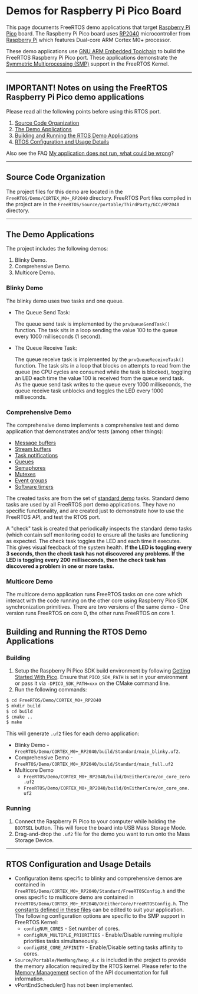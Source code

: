 # Demos for Raspberry Pi Pico Board

This page documents FreeRTOS demo applications that target
[Raspberry Pi Pico](https://www.raspberrypi.com/products/raspberry-pi-pico/)
board. The Raspberry Pi Pico board uses [RP2040](https://www.raspberrypi.com/documentation/microcontrollers/rp2040.html#welcome-to-rp2040)
microcontroller from [Raspberry Pi](https://www.raspberrypi.com/) which features
Dual-core ARM Cortex M0+ processor.

These demo applications use [GNU ARM Embedded Toolchain](https://developer.arm.com/tools-and-software/open-source-software/developer-tools/gnu-toolchain/gnu-rm/downloads)
to build the FreeRTOS Raspberry Pi Pico port. These applications demonstrate the [Symmetric
Multiprocessing (SMP)](https://github.com/FreeRTOS/FreeRTOS-Kernel/tree/smp) support in the FreeRTOS Kernel.

----

## IMPORTANT! Notes on using the FreeRTOS Raspberry Pi Pico demo applications

Please read all the following points before using this RTOS port.

1. [Source Code Organization](#source-code-organization)
1. [The Demo Applications](#the-demo-applications)
1. [Building and Running the RTOS Demo Applications](#building-and-running-the-rtos-demo-applications)
1. [RTOS Configuration and Usage Details](#rtos-configuration-and-usage-details)

Also see the FAQ [My application does not run, what could be wrong](https://www.freertos.org/FAQHelp.html)?

----

## Source Code Organization
The project files for this demo are located in the `FreeRTOS/Demo/CORTEX_M0+_RP2040`
directory. FreeRTOS Port files compiled in the project are in the
`FreeRTOS/Source/portable/ThirdParty/GCC/RP2040` directory.

----

## The Demo Applications
The project includes the following demos:
1. Blinky Demo.
1. Comprehensive Demo.
1. Multicore Demo.

### Blinky Demo
The blinky demo uses two tasks and one queue.

* The Queue Send Task:

  The queue send task is implemented by the `prvQueueSendTask()` function. The
  task sits in a loop sending the value 100 to the queue every 1000 milliseconds
  (1 second).

* The Queue Receive Task:

  The queue receive task is implemented by the `prvQueueReceiveTask()` function.
  The task sits in a loop that blocks on attempts to read from the queue
  (no CPU cycles are consumed while the task is blocked), toggling an LED each
  time the value 100 is received from the queue send task. As the queue send
  task writes to the queue every 1000 milliseconds, the queue receive task
  unblocks and toggles the LED every 1000 milliseconds.

### Comprehensive Demo
The comprehensive demo implements a comprehensive test and demo application that
demonstrates and/or tests (among other things):

* [Message buffers](https://www.freertos.org/RTOS-stream-message-buffers.html)
* [Stream buffers](https://www.freertos.org/RTOS-stream-message-buffers.html)
* [Task notifications](https://www.freertos.org/RTOS-task-notifications.html)
* [Queues](https://www.freertos.org/Embedded-RTOS-Queues.html)
* [Semaphores](https://www.freertos.org/Embedded-RTOS-Binary-Semaphores.html)
* [Mutexes](https://www.freertos.org/Real-time-embedded-RTOS-mutexes.html)
* [Event groups](https://www.freertos.org/FreeRTOS-Event-Groups.html)
* [Software timers](https://www.freertos.org/RTOS-software-timer.html)

The created tasks are from the set of [standard demo](https://www.freertos.org/a00102.html)
tasks. Standard demo tasks are used by all FreeRTOS port demo applications.
They have no specific functionality, and are created just to demonstrate how to
use the FreeRTOS API, and test the RTOS port.

A "check" task is created that periodically inspects the standard demo tasks
(which contain self monitoring code) to ensure all the tasks are functioning
as expected. The check task toggles the LED and each time it executes. This
gives visual feedback of the system health. **If the LED is toggling every 3
seconds, then the check task has not discovered any problems. If the LED is
toggling every 200 milliseconds, then the check task has discovered a problem
in one or more tasks.**

### Multicore Demo
The multicore demo application runs FreeRTOS tasks on one core which interact
with the code running on the other core using Raspberry Pico SDK synchronization
primitives. There are two versions of the same demo - One version runs FreeRTOS
on core 0, the other runs FreeRTOS on core 1.

## Building and Running the RTOS Demo Applications

### Building
1. Setup the Raspberry Pi Pico SDK build environment by following
[Getting Started With Pico](https://datasheets.raspberrypi.org/pico/getting-started-with-pico.pdf).
Ensure that `PICO_SDK_PATH` is set in your environment or pass it via
`-DPICO_SDK_PATH=xxx` on the CMake command line.
2. Run the following commands:
```sh
$ cd FreeRTOS/Demo/CORTEX_M0+_RP2040
$ mkdir build
$ cd build
$ cmake ..
$ make
```
This will generate `.uf2` files for each demo application:
* Blinky Demo - `FreeRTOS/Demo/CORTEX_M0+_RP2040/build/Standard/main_blinky.uf2`.
* Comprehensive Demo - `FreeRTOS/Demo/CORTEX_M0+_RP2040/build/Standard/main_full.uf2`
* Multicore Demo
  * `FreeRTOS/Demo/CORTEX_M0+_RP2040/build/OnEitherCore/on_core_zero.uf2`
  * `FreeRTOS/Demo/CORTEX_M0+_RP2040/build/OnEitherCore/on_core_one.uf2`

### Running
1. Connect the Raspberry Pi Pico to your computer while holding the `BOOTSEL`
button. This will force the board into USB Mass Storage Mode.
2. Drag-and-drop the `.uf2` file for the demo you want to run onto the Mass
Storage Device.
----

## RTOS Configuration and Usage Details
* Configuration items specific to blinky and comprehensive demos are contained in
`FreeRTOS/Demo/CORTEX_M0+_RP2040/Standard/FreeRTOSConfig.h` and the ones specific
to multicore demo are contained in `FreeRTOS/Demo/CORTEX_M0+_RP2040/OnEitherCore/FreeRTOSConfig.h`.
The [constants defined in these files](https://www.freertos.org/a00110.html) can be
edited to suit your application. The following configuration options are
specific to the SMP support in FreeRTOS Kernel:
  * `configNUM_CORES` - Set number of cores.
  * `configRUN_MULTIPLE_PRIORITIES` - Enable/Disable running multiple priorities tasks simultaneously.
  * `configUSE_CORE_AFFINITY` - Enable/Disable setting tasks affinity to cores.
* `Source/Portable/MemMang/heap_4.c` is included in the project to provide the
memory allocation required by the RTOS kernel. Please refer to the
[Memory Management](https://www.freertos.org/a00111.html) section of the API
documentation for full information.
* vPortEndScheduler() has not been implemented.
